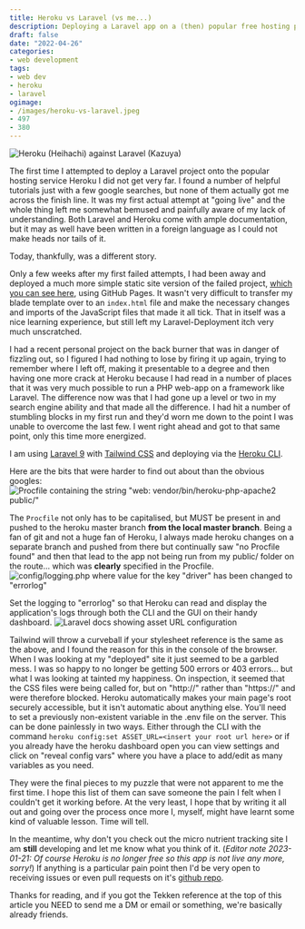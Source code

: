 ```yaml
---
title: Heroku vs Laravel (vs me...)
description: Deploying a Laravel app on a (then) popular free hosting platform proved tricky, so here are the steps that no-one told me.
draft: false
date: "2022-04-26"
categories:
- web development
tags:
- web dev
- heroku
- laravel
ogimage:
- /images/heroku-vs-laravel.jpeg
- 497
- 380
---
```


![Heroku (Heihachi) against Laravel (Kazuya)](/images/heroku-vs-laravel.jpeg)

The first time I attempted to deploy a Laravel project onto the popular hosting service Heroku I did not get very far. I found a number of helpful tutorials just with a few google searches, but none of them actually got me across the finish line. It was my first actual attempt at "going live" and the whole thing left me somewhat bemused and painfully aware of my lack of understanding. Both Laravel and Heroku come with ample documentation, but it may as well have been written in a foreign language as I could not make heads nor tails of it.

Today, thankfully, was a different story.

Only a few weeks after my first failed attempts, I had been away and deployed a much more simple static site version of the failed project, [which you can see here](https://enkle-word-game.github.io/enkle/), using GitHub Pages. It wasn't very difficult to transfer my blade template over to an `index.html` file and make the necessary changes and imports of the JavaScript files that made it all tick. That in itself was a nice learning experience, but still left my Laravel-Deployment itch very much unscratched.

I had a recent personal project on the back burner that was in danger of fizzling out, so I figured I had nothing to lose by firing it up again, trying to remember where I left off, making it presentable to a degree and then having one more crack at Heroku because I had read in a number of places that it was very much possible to run a PHP web-app on a framework like Laravel. The difference now was that I had gone up a level or two in my search engine ability and that made all the difference. I had hit a number of stumbling blocks in my first run and they'd worn me down to the point I was unable to overcome the last few. I went right ahead and got to that same point, only this time more energized.

I am using [Laravel 9](https://laravel.com/docs/9.x) with [Tailwind CSS](https://tailwindcss.com/) and deploying via the [Heroku CLI](https://devcenter.heroku.com/articles/heroku-cli).

Here are the bits that were harder to find out about than the obvious googles:
![Procfile containing the string "web: vendor/bin/heroku-php-apache2 public/"​](/images/heroku-vs-laravel-01.png)

The `Procfile` not only has to be capitalised, but MUST be present in and pushed to the heroku master branch **from the local master branch**. Being a fan of git and not a huge fan of Heroku, I always made heroku changes on a separate branch and pushed from there but continually saw "no Procfile found" and then that lead to the app not being run from my public/ folder on the route... which was **clearly** specified in the Procfile.
![config/logging.php where value for the key "driver"​ has been changed to "errorlog"​](/images/heroku-vs-laravel-02.png)

Set the logging to "errorlog" so that Heroku can read and display the application's logs through both the CLI and the GUI on their handy dashboard.
![Laravel docs showing asset URL configuration](/images/heroku-vs-laravel-03.png)

Tailwind will throw a curveball if your stylesheet reference is the same as the above, and I found the reason for this in the console of the browser. When I was looking at my "deployed" site it just seemed to be a garbled mess. I was so happy to no longer be getting 500 errors or 403 errors... but what I was looking at tainted my happiness. On inspection, it seemed that the CSS files were being called for, but on "http://" rather than "https://" and were therefore blocked. Heroku automatically makes your main page's root securely accessible, but it isn't automatic about anything else. You'll need to set a previously non-existent variable in the .env file on the server. This can be done painlessly in two ways. Either through the CLI with the command `heroku config:set ASSET_URL=<insert your root url here>` or if you already have the heroku dashboard open you can view settings and click on "reveal config vars" where you have a place to add/edit as many variables as you need.

They were the final pieces to my puzzle that were not apparent to me the first time. I hope this list of them can save someone the pain I felt when I couldn't get it working before. At the very least, I hope that by writing it all out and going over the process once more I, myself, might have learnt some kind of valuable lesson. Time will tell.

In the meantime, why don't you check out the micro nutrient tracking site I am **still** developing and let me know what you think of it. (*Editor note 2023-01-21: Of course Heroku is no longer free so this app is not live any more, sorry!*) If anything is a particular pain point then I'd be very open to receiving issues or even pull requests on it's [github repo](https://github.com/MizouziE/Minerals/issues).

Thanks for reading, and if you got the Tekken reference at the top of this article you NEED to send me a DM or email or something, we're basically already friends.
